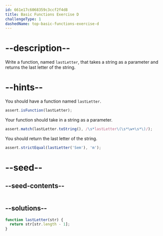 ```yaml
---
id: 661e17c6068359c3ccf2f4d8
title: Basic Functions Exercise D
challengeType: 1
dashedName: top-basic-functions-exercise-d
---
```


# --description--

Write a function, named `lastLetter`, that takes a string as a parameter and returns the last letter of the string.

# --hints--

You should have a function named `lastLetter`.

```js
assert.isFunction(lastLetter);
```

Your function should take in a string as a parameter.

```js
assert.match(lastLetter.toString(), /\s*lastLetter\(\s*\w+\s*\)/);
```

You should return the last letter of the string.

```js
assert.strictEqual(lastLetter('Sem'), 'm');
```


# --seed--

## --seed-contents--

```js

```

## --solutions--

```js
function lastLetter(str) {
  return str[str.length - 1];
}
```
